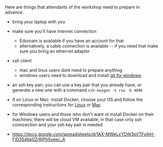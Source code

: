 Here are things that attendants of the workshop need to prepare in advance.

- bring your laptop with you
- make sure you'll have internet connection
  - Eduroam is available if you have an account for that
  - alternatively, a cable connection is available -- if you need that make sure you bring an ethernet adapter
- ssh client
  - mac and linux users dont need to prepare anything
  - windows users need to download and install [git for windows](https://git-for-windows.github.io/)
- an ssh key pair; you can use a key pair that you already have, or generate a new one with a command
`ssh-keygen -t rsa -b 4096`
- if on Linux or Mac: install Docker; choose your OS and follow the corresponding instructions for [Linux](http://docs.docker.com/linux/started/) or [Mac](http://docs.docker.com/mac/started/)
- for Windows users and those who don't want ot install Docker on their machines, there will be cloud VM available; in that case only ssh conncection and your ssh key pair is needed


- https://docs.google.com/spreadsheets/d/1AX-MWeLxYDW3sVTFyihH-FjD354bk0ZrRjPh5yeec_A

